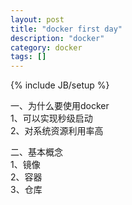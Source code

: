 ```yaml
---
layout: post
title: "docker first day"
description: "docker"
category: docker
tags: []
---
```

{% include JB/setup %}

一、为什么要使用docker  
1、可以实现秒级启动  
2、对系统资源利用率高  

二、基本概念  
1、镜像  
2、容器  
3、仓库  



